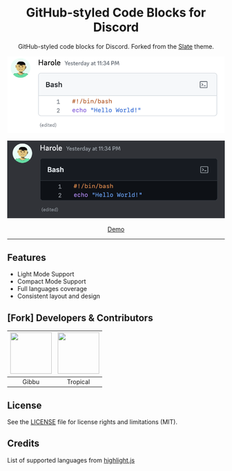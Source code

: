 <h1 align="center">GitHub-styled Code Blocks for Discord</h1>
<p align="center">GitHub-styled code blocks for Discord. Forked from the <a href="https://github.com/DiscordStyles/Slate">Slate</a> theme.</p>

![GitHub-styled Code Blocks (Discord Light)](https://github.com/HaroleDev/github-code-discord/blob/master/src/screenshots/screenshot_light.png?raw=true)

![GitHub-styled Code Blocks (Discord Dark)](https://github.com/HaroleDev/github-code-discord/blob/master/src/screenshots/screenshot_dark.png?raw=true)

<p align="center"><a href="https://discord-preview.vercel.app/?file=https://raw.githack.com/HaroleDev/github-code-discord/master/GitHubCodeDiscord.theme.css">Demo</a></p>

---

## Features

- Light Mode Support
- Compact Mode Support
- Full languages coverage
- Consistent layout and design

## [Fork] Developers & Contributors

| <a href="https://github.com/Gibbu" target="_blank"> <img src="https://avatars3.githubusercontent.com/u/20338746?s=460&u=d9ebab4f6f0f5221390bca1eaf8f191acd275afe&v=4" alt="" width="96px" height="96px"> </a> | <a href="https://github.com/Tropix126" target="_blank"> <img src="https://avatars1.githubusercontent.com/u/42101043?s=460&u=f44f07cf7122e1ba61a9e9e8ca83d133c741d011&v=4" alt="" width="96px" height="96px"> </a> |
| :-----------------------------------------------------------------------------------------------------------------------------------------------------------------------------------------------------------: | :---------------------------------------------------------------------------------------------------------------------------------------------------------------------------------------------------------------: |
|                                                                                                     Gibbu                                                                                                     |                                                                                                     Tropical                                                                                                      |

## License

See the [LICENSE](./LICENSE.md) file for license rights and limitations (MIT).

## Credits

List of supported languages from [highlight.js](http://highlightjs.org)
